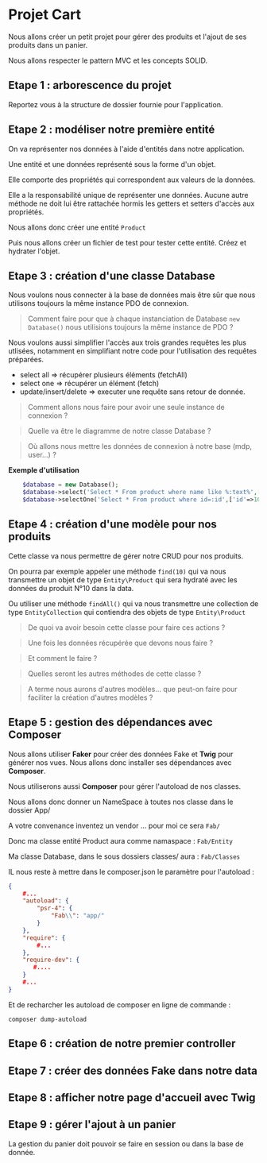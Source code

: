 # Projet Cart

Nous allons créer un petit projet pour gérer des produits et l'ajout de ses produits dans un panier.

Nous allons respecter le pattern MVC et les concepts SOLID.


## Etape 1 : arborescence du projet

Reportez vous à la structure de dossier fournie pour l'application.

## Etape 2 : modéliser notre première entité

On va représenter nos données à l'aide d'entités dans notre application.

Une entité et une données représenté sous la forme d'un objet.

Elle comporte des propriétés qui correspondent aux valeurs de la données.

Elle a la responsabilité unique de représenter une données. Aucune autre méthode ne doit lui être rattachée hormis les getters et setters d'accès aux propriétés.

Nous allons donc créer une entité `Product`

Puis nous allons créer un fichier de test pour tester cette entité. Créez et hydrater l'objet.

## Etape 3 : création d'une classe Database

Nous voulons nous connecter à la base de données mais être sûr que nous utilisons toujours la même instance PDO de connexion.

> Comment faire pour que à chaque instanciation de Database `new Database()` nous utilisions toujours la même instance de PDO ?

Nous voulons aussi simplifier l'accès aux trois grandes requêtes les plus utlisées, notamment en simplifiant notre code pour l'utilisation des requêtes préparées.

- select all => récupérer plusieurs éléments (fetchAll)
- select one => récupérer un élément (fetch)
- update/insert/delete => executer une requête sans retour de donnée.

> Comment allons nous faire pour avoir une seule instance de connexion ?

> Quelle va être le diagramme de notre classe Database ?

> Où allons nous mettre les données de connexion à notre base (mdp, user...) ?

**Exemple d'utilisation**

```php
    $database = new Database();
    $database->select('Select * From product where name like %:text%',['text'=>'toto']);
    $database->selectOne('Select * From product where id=:id',['id'=>10]);
```

## Etape 4 : création d'une modèle pour nos produits

Cette classe va nous permettre de gérer notre CRUD pour nos produits.

On pourra par exemple appeler une méthode `find(10)` qui va nous transmettre un objet de type `Entity\Product` qui sera hydraté avec les données du produit N°10 dans la data.

Ou utiliser une méthode `findAll()` qui va nous transmettre une collection de type `EntityCollection` qui contiendra des objets de type `Entity\Product`

> De quoi va avoir besoin cette classe pour faire ces actions ?
 
> Une fois les données récupérée que devons nous faire ?

> Et comment le faire ?

> Quelles seront les autres méthodes de cette classe ?

> A terme nous aurons d'autres modèles... que peut-on faire pour faciliter la création d'autres modèles ?

## Etape 5 : gestion des dépendances avec Composer

Nous allons utiliser **Faker** pour créer des données Fake et **Twig** pour générer nos vues.
Nous allons donc installer ses dépendances avec **Composer**.

Nous utiliserons aussi **Composer** pour gérer l'autoload de nos classes.

Nous allons donc donner un NameSpace à toutes nos classe dans le dossier App/

A votre convenance inventez un vendor ... pour moi ce sera `Fab/`

Donc ma classe entité Product aura comme namaspace : `Fab/Entity`

Ma classe Database, dans le sous dossiers classes/ aura : `Fab/Classes`

IL nous reste à mettre dans le composer.json le paramètre pour l'autoload : 

```json
{
    #...
    "autoload": {
        "psr-4": {
            "Fab\\": "app/"
        }
    },
    "require": {
        #...
    },
    "require-dev": {
       #....
    }
    #...
}
```

Et de recharcher les autoload de composer en ligne de commande : 

`composer dump-autoload`

## Etape 6 : création de notre premier controller

## Etape 7 : créer des données Fake dans notre data

## Etape 8 : afficher notre page d'accueil avec Twig

## Etape 9 : gérer l'ajout à un panier

La gestion du panier doit pouvoir se faire en session ou dans la base de donnée.